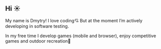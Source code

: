 ## Hi :sunny:

My name is Dmytry!
I love coding:cupid:
But at the moment I’m actively developing in software testing.

In my free time I develop games (mobile and browser), enjoy competitive games and outdoor recreation:ocean:


